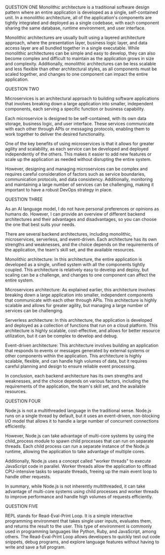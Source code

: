 QUESTION ONE
Monolithic architecture is a traditional software design pattern where an entire application is developed as a single, self-contained unit. In a monolithic architecture, all of the application's components are tightly integrated and deployed as a single codebase, with each component sharing the same database, runtime environment, and user interface.

Monolithic architectures are usually built using a layered architecture approach, where the presentation layer, business logic layer, and data access layer are all bundled together in a single executable. While monolithic architectures can be simple and easy to develop, they can also become complex and difficult to maintain as the application grows in size and complexity. Additionally, monolithic architectures can be less scalable and less flexible than other architectural styles, as all components must be scaled together, and changes to one component can impact the entire application.


QUESTION TWO

Microservices is an architectural approach to building software applications that involves breaking down a large application into smaller, independent components, each serving a specific function or business capability.

Each microservice is designed to be self-contained, with its own data storage, business logic, and user interface. These services communicate with each other through APIs or messaging protocols, enabling them to work together to deliver the desired functionality.

One of the key benefits of using microservices is that it allows for greater agility and scalability, as each service can be developed and deployed independently of the others. This makes it easier to add new features or scale up the application as needed without disrupting the entire system.

However, designing and managing microservices can be complex and requires careful consideration of factors such as service boundaries, communication protocols, and data consistency. Additionally, monitoring and maintaining a large number of services can be challenging, making it important to have a robust DevOps strategy in place.


QUESTION THREE

As an AI language model, I do not have personal preferences or opinions as humans do. However, I can provide an overview of different backend architectures and their advantages and disadvantages, so you can choose the one that best suits your needs.

There are several backend architectures, including monolithic, microservices, serverless, and event-driven. Each architecture has its own strengths and weaknesses, and the choice depends on the requirements of the application, the team's skill set, and the available resources.

Monolithic architecture: In this architecture, the entire application is developed as a single, unified system with all the components tightly coupled. This architecture is relatively easy to develop and deploy, but scaling can be a challenge, and changes to one component can affect the entire system.

Microservices architecture: As explained earlier, this architecture involves breaking down a large application into smaller, independent components that communicate with each other through APIs. This architecture is highly scalable and allows for greater agility, but managing a large number of services can be challenging.

Serverless architecture: In this architecture, the application is developed and deployed as a collection of functions that run on a cloud platform. This architecture is highly scalable, cost-effective, and allows for better resource utilization, but it can be complex to develop and debug.

Event-driven architecture: This architecture involves building an application that responds to events or messages generated by external systems or other components within the application. This architecture is highly scalable, flexible, and can handle high volumes of data, but it requires careful planning and design to ensure reliable event processing.

In conclusion, each backend architecture has its own strengths and weaknesses, and the choice depends on various factors, including the requirements of the application, the team's skill set, and the available resources.


QUESTION FOUR

Node.js is not a multithreaded language in the traditional sense. Node.js runs on a single thread by default, but it uses an event-driven, non-blocking I/O model that allows it to handle a large number of concurrent connections efficiently.

However, Node.js can take advantage of multi-core systems by using the child_process module to spawn child processes that can run on separate threads. Each child process can run a separate instance of the Node.js runtime, allowing the application to take advantage of multiple cores.

Additionally, Node.js uses a concept called "worker threads" to execute JavaScript code in parallel. Worker threads allow the application to offload CPU-intensive tasks to separate threads, freeing up the main event loop to handle other requests.

In summary, while Node.js is not inherently multithreaded, it can take advantage of multi-core systems using child processes and worker threads to improve performance and handle high volumes of requests efficiently.


QUESTION FIVE

REPL stands for Read-Eval-Print Loop. It is a simple interactive programming environment that takes single user inputs, evaluates them, and returns the result to the user. This type of environment is commonly used in programming languages like Python, Ruby, and JavaScript, among others. The Read-Eval-Print Loop allows developers to quickly test out code snippets, debug programs, and explore language features without having to write and save a full program.


